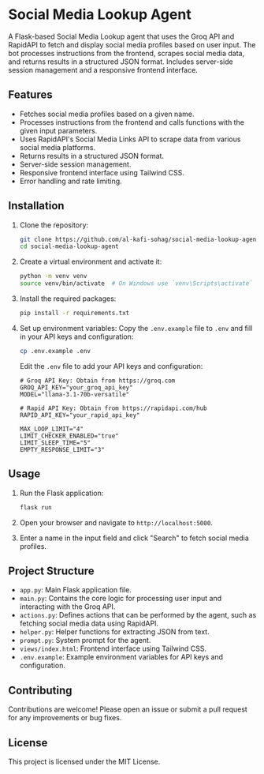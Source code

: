 # Social Media Lookup Agent

A Flask-based Social Media Lookup agent that uses the Groq API and RapidAPI to fetch and display social media profiles based on user input. The bot processes instructions from the frontend, scrapes social media data, and returns results in a structured JSON format. Includes server-side session management and a responsive frontend interface.

## Features

- Fetches social media profiles based on a given name.
- Processes instructions from the frontend and calls functions with the given input parameters.
- Uses RapidAPI's Social Media Links API to scrape data from various social media platforms.
- Returns results in a structured JSON format.
- Server-side session management.
- Responsive frontend interface using Tailwind CSS.
- Error handling and rate limiting.

## Installation

1. Clone the repository:
    ```sh
    git clone https://github.com/al-kafi-sohag/social-media-lookup-agent.git
    cd social-media-lookup-agent
    ```

2. Create a virtual environment and activate it:
    ```sh
    python -m venv venv
    source venv/bin/activate  # On Windows use `venv\Scripts\activate`
    ```

3. Install the required packages:
    ```sh
    pip install -r requirements.txt
    ```

4. Set up environment variables:
    Copy the `.env.example` file to `.env` and fill in your API keys and configuration:
    ```sh
    cp .env.example .env
    ```

    Edit the `.env` file to add your API keys and configuration:
    ```env
    # Groq API Key: Obtain from https://groq.com
    GROQ_API_KEY="your_groq_api_key"
    MODEL="llama-3.1-70b-versatile"

    # Rapid API Key: Obtain from https://rapidapi.com/hub
    RAPID_API_KEY="your_rapid_api_key"

    MAX_LOOP_LIMIT="4"
    LIMIT_CHECKER_ENABLED="true"
    LIMIT_SLEEP_TIME="5"
    EMPTY_RESPONSE_LIMIT="3"
    ```

## Usage

1. Run the Flask application:
    ```sh
    flask run
    ```

2. Open your browser and navigate to `http://localhost:5000`.

3. Enter a name in the input field and click "Search" to fetch social media profiles.

## Project Structure

- `app.py`: Main Flask application file.
- `main.py`: Contains the core logic for processing user input and interacting with the Groq API.
- `actions.py`: Defines actions that can be performed by the agent, such as fetching social media data using RapidAPI.
- `helper.py`: Helper functions for extracting JSON from text.
- `prompt.py`: System prompt for the agent.
- `views/index.html`: Frontend interface using Tailwind CSS.
- `.env.example`: Example environment variables for API keys and configuration.

## Contributing

Contributions are welcome! Please open an issue or submit a pull request for any improvements or bug fixes.

## License

This project is licensed under the MIT License.